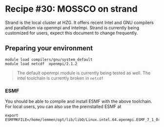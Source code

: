 # Recipe #30: MOSSCO on strand

Strand is the local cluster at HZG. It offers recent Intel and GNU compilers and parallelism via openmpi and intelmpi.  Strand is currently being customized for users, expect this
document to change frequently.

## Preparing your environment

    module load compilers/gnu/system_default
    module load netcdf  openmpi/2.1.2

> The default openmpi module is currently being tested as well.  The intel toolchain
> is currently broken in `netcdf`

### ESMF

You should be able to compile and install ESMF with the above toolchain.  For local
users, you can also use the preinstalled ESMF at

    export ESMFMKFILE=/home/lemmen/opt/lib/libO/Linux.intel.64.openmpi.ESMF_7_1_0r/esmf.mk
